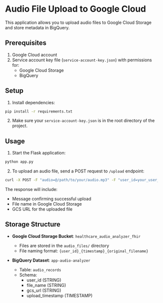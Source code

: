 # Audio File Upload to Google Cloud

This application allows you to upload audio files to Google Cloud Storage and store metadata in BigQuery.

## Prerequisites

1. Google Cloud account
2. Service account key file (`service-account-key.json`) with permissions for:
   - Google Cloud Storage
   - BigQuery

## Setup

1. Install dependencies:
```bash
pip install -r requirements.txt
```

2. Make sure your `service-account-key.json` is in the root directory of the project.

## Usage

1. Start the Flask application:
```bash
python app.py
```

2. To upload an audio file, send a POST request to `/upload` endpoint:
```bash
curl -X POST -F "audio=@/path/to/your/audio.mp3" -F "user_id=your_user_id" http://localhost:5000/upload
```

The response will include:
- Message confirming successful upload
- File name in Google Cloud Storage
- GCS URL for the uploaded file

## Storage Structure

- **Google Cloud Storage Bucket**: `healthcare_audio_analyzer_fhir`
  - Files are stored in the `audio_files/` directory
  - File naming format: `{user_id}_{timestamp}_{original_filename}`

- **BigQuery Dataset**: `app-audio-analyzer`
  - Table: `audio_records`
  - Schema:
    - user_id (STRING)
    - file_name (STRING)
    - gcs_url (STRING)
    - upload_timestamp (TIMESTAMP) 